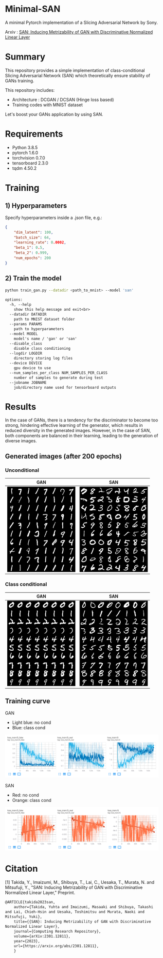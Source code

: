 # Minimal-SAN
A minimal Pytorch implementation of a Slicing Adversarial Network by Sony.

Arxiv : [SAN: Inducing Metrizability of GAN with Discriminative Normalized Linear Layer](https://arxiv.org/abs/2301.12811)

# Summary

This repository provides a simple implementation of class-conditional Slicing Adversarial Network (SAN) which theoretically ensure stability of GANs training.

This repository includes:
* Architecture : DCGAN / DCSAN (Hinge loss based)
* Training codes with MNIST dataset

Let's boost your GANs application by using SAN.

# Requirements
- Python 3.8.5
- pytorch 1.6.0
- torchvision 0.7.0
- tensorboard 2.3.0
- tqdm 4.50.2

# Training

## 1) Hyperparameters
Specify hyperparameters inside a .json file, e.g.:

```json
{
    "dim_latent": 100,
    "batch_size": 64,
    "learning_rate": 0.0002,
    "beta_1": 0.5,
    "beta_2": 0.999,
    "num_epochs": 200
}
```



## 2) Train the model

```bash
python train_gan.py --datadir <path_to_mnist> --model 'san'
```

<!-- <details>
<summary>Other options</summary> -->
```
options:
  -h, --help
    show this help message and exit<br>
  --datadir DATADIR
    path to MNIST dataset folder
  --params PARAMS
    path to hyperparameters
  --model MODEL
    model's name / 'gan' or 'san'
  --disable_class
    disable class conditioning
  --logdir LOGDIR
    directory storing log files
  --device DEVICE
    gpu device to use
  --num_samples_per_class NUM_SAMPLES_PER_CLASS
    number of samples to generate during test
  --jobname JOBNAME
    job/directory name used for tensorboard outputs
```
</details>

# Results

In the case of GANs, there is a tendency for the discriminator to become too strong, hindering effective learning of the generator, which results in reduced diversity in the generated images. However, in the case of SAN, both components are balanced in their learning, leading to the generation of diverse images.

## Generated images (after 200 epochs)

### Unconditional

GAN         |  SAN
:-------------------------:|:-------------------------:
![](assets/gan_nocond.png)  |  ![](assets/san_nocond.png)

### Class conditional

GAN          |  SAN
:-------------------------:|:-------------------------:
![](assets/gan_class.png)  |  ![](assets/san_class.png)


## Training curve

GAN
- Light blue: no cond
- Blue: class cond

![](assets/train_curve_gan.png)

SAN
- Red: no cond
- Orange: class cond

![](assets/train_curve_san.png)

# Citation
[1] Takida, Y., Imaizumi, M., Shibuya, T., Lai, C., Uesaka, T., Murata, N. and Mitsufuji, Y.,
"SAN: Inducing Metrizability of GAN with Discriminative Normalized Linear Layer,"
Preprint.
```
@ARTICLE{takida2023san,
    author={Takida, Yuhta and Imaizumi, Masaaki and Shibuya, Takashi and Lai, Chieh-Hsin and Uesaka, Toshimitsu and Murata, Naoki and Mitsufuji, Yuki},
    title={{SAN}: Inducing Metrizability of GAN with Discriminative Normalized Linear Layer},
    journal={Computing Research Repository},
    volume={arXiv:2301.12811},
    year={2023},
    url={https://arxiv.org/abs/2301.12811},
    }
```